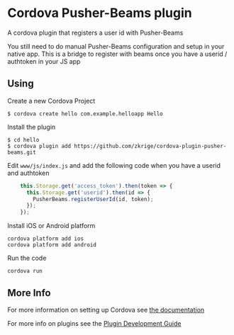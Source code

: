 # Cordova Pusher-Beams plugin

A cordova plugin that registers a user id with Pusher-Beams

You still need to do manual Pusher-Beams configuration and setup in your native app. This is a bridge to register with beams once you have a userid / authtoken in your JS app

## Using

Create a new Cordova Project

    $ cordova create hello com.example.helloapp Hello
    
Install the plugin

    $ cd hello
    $ cordova plugin add https://github.com/zkrige/cordova-plugin-pusher-beams.git
    

Edit `www/js/index.js` and add the following code when you have a userid and authtoken

```js
    this.Storage.get('access_token').then(token => {
      this.Storage.get('userid').then(id => {
        PusherBeams.registerUserId(id, token);
      });
    });
```

Install iOS or Android platform

    cordova platform add ios
    cordova platform add android
    
Run the code

    cordova run 

## More Info

For more information on setting up Cordova see [the documentation](http://cordova.apache.org/docs/en/latest/guide/cli/index.html)

For more info on plugins see the [Plugin Development Guide](http://cordova.apache.org/docs/en/latest/guide/hybrid/plugins/index.html)
